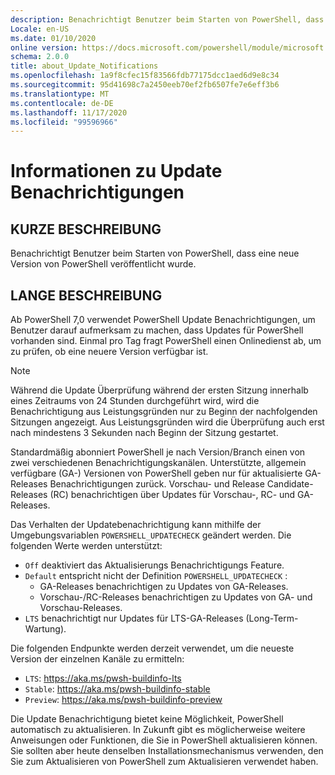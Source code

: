 ```yaml
---
description: Benachrichtigt Benutzer beim Starten von PowerShell, dass eine neue Version von PowerShell veröffentlicht wurde.
Locale: en-US
ms.date: 01/10/2020
online version: https://docs.microsoft.com/powershell/module/microsoft.powershell.core/about/about_update_notifications?view=powershell-7.2&WT.mc_id=ps-gethelp
schema: 2.0.0
title: about_Update_Notifications
ms.openlocfilehash: 1a9f8cfec15f83566fdb77175dcc1aed6d9e8c34
ms.sourcegitcommit: 95d41698c7a2450eeb70ef2fb6507fe7e6eff3b6
ms.translationtype: MT
ms.contentlocale: de-DE
ms.lasthandoff: 11/17/2020
ms.locfileid: "99596966"
---
```

# <a name="about-update-notifications"></a>Informationen zu Update Benachrichtigungen

## <a name="short-description"></a>KURZE BESCHREIBUNG

Benachrichtigt Benutzer beim Starten von PowerShell, dass eine neue Version von PowerShell veröffentlicht wurde.

## <a name="long-description"></a>LANGE BESCHREIBUNG

Ab PowerShell 7,0 verwendet PowerShell Update Benachrichtigungen, um Benutzer darauf aufmerksam zu machen, dass Updates für PowerShell vorhanden sind. Einmal pro Tag fragt PowerShell einen Onlinedienst ab, um zu prüfen, ob eine neuere Version verfügbar ist.

> [!NOTE]
> Während die Update Überprüfung während der ersten Sitzung innerhalb eines Zeitraums von 24 Stunden durchgeführt wird, wird die Benachrichtigung aus Leistungsgründen nur zu Beginn der nachfolgenden Sitzungen angezeigt. Aus Leistungsgründen wird die Überprüfung auch erst nach mindestens 3 Sekunden nach Beginn der Sitzung gestartet.

Standardmäßig abonniert PowerShell je nach Version/Branch einen von zwei verschiedenen Benachrichtigungskanälen. Unterstützte, allgemein verfügbare (GA-) Versionen von PowerShell geben nur für aktualisierte GA-Releases Benachrichtigungen zurück. Vorschau- und Release Candidate-Releases (RC) benachrichtigen über Updates für Vorschau-, RC- und GA-Releases.

Das Verhalten der Updatebenachrichtigung kann mithilfe der Umgebungsvariablen `POWERSHELL_UPDATECHECK` geändert werden. Die folgenden Werte werden unterstützt:

- `Off` deaktiviert das Aktualisierungs Benachrichtigungs Feature.
- `Default` entspricht nicht der Definition `POWERSHELL_UPDATECHECK` :
  - GA-Releases benachrichtigen zu Updates von GA-Releases.
  - Vorschau-/RC-Releases benachrichtigen zu Updates von GA- und Vorschau-Releases.
- `LTS` benachrichtigt nur Updates für LTS-GA-Releases (Long-Term-Wartung).

Die folgenden Endpunkte werden derzeit verwendet, um die neueste Version der einzelnen Kanäle zu ermitteln:

- `LTS`: https://aka.ms/pwsh-buildinfo-lts
- `Stable`: https://aka.ms/pwsh-buildinfo-stable
- `Preview`: https://aka.ms/pwsh-buildinfo-preview

Die Update Benachrichtigung bietet keine Möglichkeit, PowerShell automatisch zu aktualisieren. In Zukunft gibt es möglicherweise weitere Anweisungen oder Funktionen, die Sie in PowerShell aktualisieren können. Sie sollten aber heute denselben Installationsmechanismus verwenden, den Sie zum Aktualisieren von PowerShell zum Aktualisieren verwendet haben.

